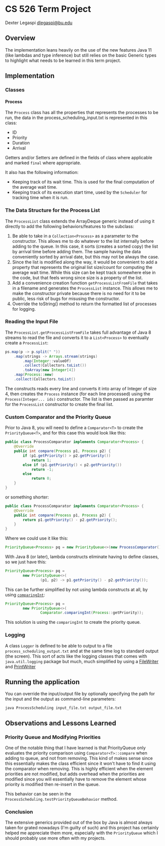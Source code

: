 # CS 526 Term Project

Dexter Legaspi
dlegaspi@bu.edu

## Overview

The implementation leans heavily on the use of the new features Java 11 (like lambdas and type inference) but still relies on the basic Generic types to highlight what needs to be learned in this term project.

## Implementation

### Classes

#### Process
The `Process` class has all the properties that represents the processes to be run, the data in the process_scheduling_input.txt is represented in this class:

- ID
- Priority
- Duration
- Arrival

Getters and/or Setters are defined in the fields of class where applicable and marked `final` where appropriate.

It also has the following information:

- Keeping track of its wait time.  This is used for the final computation of the average wait time.
- Keeping track of its execution start time, used by the `Scheduler` for tracking time when it is run.

### The Data Structure for the Process List

The `ProcessList` class extends the ArrayDeque<T> generic instead of using it directly to add the following behaviors/features to the subclass:

1. Be able to take in a `Collection<Process>` as a parameter to the constructor.  This allows me to do whatever to the list internally before adding to the queue.  In this case, it sorts (creates a sorted copy) the list by arrival time before adding them.  The sample having the data conveniently sorted by arrival date, but this may not be always the case.
2. Since the list is modified along the way, it would be convenient to add a property that represents the original list size/count for computing the average wait time.  While this size can be kept track somewhere else in the code, but that feels wrong since size is a property of the list.
3. Add a convenience creation function `getProcessListFromFile` that takes in a filename and generates the `ProcessList` instance.  This allows me to make the constructor private because there is no need for it to be public, less risk of bugs for misusing the constructor.
4. Override the toString() method to return the formatted list of processes for logging.

### Reading the Input File

The `ProcessList.getProcessListFromFile` takes full advantage of Java 8 streams to read the file and converts it to a `List<Process>` to eventually create a `ProcessList`:

```java
ps.map(p -> p.split(" "))
    .map(strings -> Arrays.stream(strings)
        .map(Integer::valueOf)
        .collect(Collectors.toList())
        .toArray(new Integer[4])
    .map(Process::new)
    .collect(Collectors.toList()
```

The constructs reads every line and converts it into array of Integer of size 4, then creates the `Process` instance (for each line processed) using the `Process(Integer... ids)` constructor.  The list is then passed as paramter for the `ProcessList` constructor to create the final list.

### Custom Comparator and the Priority Queue

Prior to Java 8, you will need to define a `Comparator<T>` to create the `PriorityQueue<T>`, and for this  case this would look like this:

```java
public class ProcessComparator implements Comparator<Process> {
    @Override
    public int compare(Process p1, Process p2) {
        if (p1.getPriority() > p2.getPriority())
            return 1;
        else if (p1.getPriority() < p2.getPriority())
            return -1;
        else 
            return 0;
    }
}
```

or something shorter:

```java
public class ProcessComparator implements Comparator<Process> {
    @Override
    public int compare(Process p1, Process p2) {
        return p1.getPriority() - p2.getPriority();
    }
}
```

Where we could use it like this:

```java
PriorityQueue<Process> pq = new PriorityQueue<>(new ProcessComparator());
```

With Java 8 (or later), lambda constructs eliminate having to define classes, so we just have this:

```java
PriorityQueue<Process> pq = 
        new PriorityQueue<>(
                (p1, p2) -> p1.getPriority() - p2.getPriority());
```

This can be further simplified by not using lambda constructs at all, by using [`comparingInt`](https://docs.oracle.com/javase/8/docs/api/java/util/Comparator.html#comparingInt-java.util.function.ToIntFunction-):

```java
PriorityQueue<Process> pq = 
        new PriorityQueue<>(
                Comparator.comparingInt(Process::getPriority));
```

This solution is using the `comparingInt` to create the priority queue.

### Logging

A class `Logger` is defined to be able to output to a file `process_scheduling_output.txt` and at the same time log to standard output (the screen).  This sort of acts like the logging classes that comes with `java.util.logging` package but much, much simplified by using a [FileWriter](https://docs.oracle.com/javase/8/docs/api/java/io/FileWriter.html) and [PrintWriter](https://docs.oracle.com/javase/8/docs/api/java/io/PrintWriter.html)

## Running the application

You can override the input/output file by optionally specifying the path for the input and the output as command-line parameters:

```shell
java ProcessScheduling input_file.txt output_file.txt
```

## Observations and Lessons Learned

### Priority Queue and Modifying Priorities
One of the notable thing that I have learned is that PriorityQueue only evaluates the priority comparison using `Comparator<T>::compare` when adding to queue, and not from removing.  This kind of makes sense since this essentially makes the class efficient since it won't have to find it using the comparator when removing.  This is highly efficient when the element priorities are not modified, but adds overhead when the priorities are modified since you will essentially have to remove the element whose priority is modified then re-insert in the queue.

This behavior can be seen in the `ProcessScheduling.testPriorityQueueBehavior` method.

### Conclusion
The extensive generics provided out of the box by Java is almost always taken for grated nowadays (I'm guilty of such) and this project has certainly helped me appreciate them more, especially with the `PriorityQueue` which I should probably use more often with my projects.


